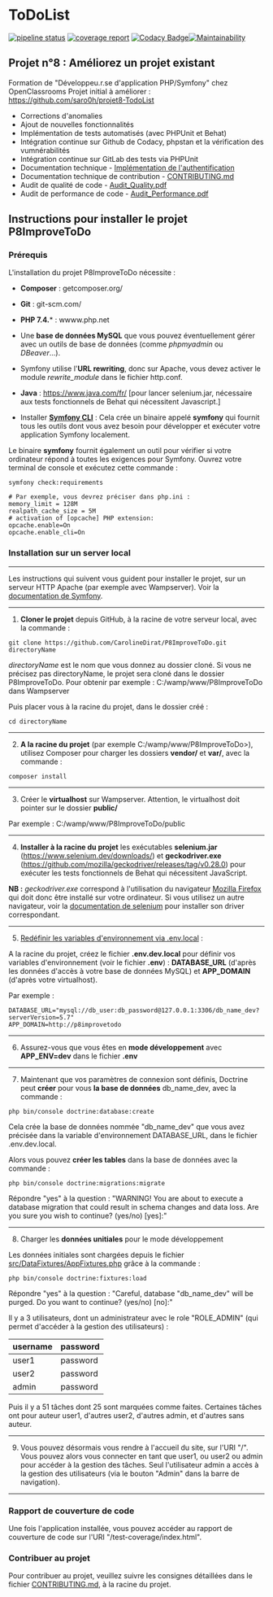 # ToDoList

[![pipeline status](https://gitlab.com/Squirrel-Jo/P8ImproveToDo/badges/develop/pipeline.svg)](https://gitlab.com/Squirrel-Jo/P8ImproveToDo/-/commits/develop) [![coverage report](https://gitlab.com/Squirrel-Jo/P8ImproveToDo/badges/develop/coverage.svg)](https://gitlab.com/Squirrel-Jo/P8ImproveToDo/-/commits/develop) [![Codacy Badge](https://app.codacy.com/project/badge/Grade/ae0cd12410f34ebcb7b62e502eb615ef)](https://www.codacy.com/gh/CarolineDirat/P8ImproveToDo/dashboard?utm_source=github.com&amp;utm_medium=referral&amp;utm_content=CarolineDirat/P8ImproveToDo&amp;utm_campaign=Badge_Grade)[![Maintainability](https://api.codeclimate.com/v1/badges/489d8e2b6b95f91bead6/maintainability)](https://codeclimate.com/github/CarolineDirat/P8ImproveToDo/maintainability)

## Projet n°8 : Améliorez un projet existant

Formation de "Développeu.r.se d'application PHP/Symfony" chez OpenClassrooms
Projet initial à améliorer : <https://github.com/saro0h/projet8-TodoList>

- Corrections d'anomalies
- Ajout de nouvelles fonctionnalités
- Implémentation de tests automatisés (avec PHPUnit et Behat)
- Intégration continue sur Github de Codacy, phpstan et la vérification des vumnérabilités
- Intégration continue sur GitLab des tests via PHPUnit
- Documentation technique - [Implémentation de l'authentification](https://github.com/CarolineDirat/P8ImproveToDo/blob/master/Documentation/fr/Technical_Documentation_Authentication_fr.pdf)
- Documentation technique de contribution - [CONTRIBUTING.md](https://github.com/CarolineDirat/P8ImproveToDo/blob/master/CONTRIBUTING.md)
- Audit de qualité de code - [Audit_Quality.pdf](https://github.com/CarolineDirat/P8ImproveToDo/blob/master/Documentation/fr/Audit_Quality_fr.pdf)
- Audit de performance de code - [Audit_Performance.pdf](https://github.com/CarolineDirat/P8ImproveToDo/blob/master/Documentation/fr/Audit_Performance_fr.pdf)

## Instructions pour installer le projet P8ImproveToDo

### Prérequis

L'installation du projet P8ImproveToDo nécessite :

- **Composer** : getcomposer.org/

- **Git** : git-scm.com/

- **PHP 7.4.*** : wwww.php.net

- Une **base de données MySQL** que vous pouvez éventuellement gérer avec un outils de base de données (comme *phpmyadmin* ou *DBeaver*...).

- Symfony utilise l'**URL rewriting**, donc sur Apache, vous devez activer le module *rewrite_module* dans le fichier http.conf.
  
- **Java** : <https://www.java.com/fr/> [pour lancer selenium.jar, nécessaire aux tests fonctionnels de Behat qui nécessitent Javascript.]

- Installer [**Symfony CLI**](https://symfony.com/download) : Cela crée un binaire appelé **symfony** qui fournit tous les outils dont vous avez besoin pour développer et exécuter votre application Symfony localement.

Le binaire **symfony**  fournit également un outil pour vérifier si votre ordinateur répond à toutes les exigences pour Symfony. Ouvrez votre terminal de console et exécutez cette commande :

```
symfony check:requirements
```

    # Par exemple, vous devrez préciser dans php.ini :
    memory_limit = 128M
    realpath_cache_size = 5M
    # activation of [opcache] PHP extension:
    opcache.enable=On
    opcache.enable_cli=On

### Installation sur un server local

---
Les instructions qui suivent vous guident pour installer le projet, sur un serveur HTTP Apache (par exemple avec Wampserver). Voir la [documentation de Symfony](https://symfony.com/doc/current/setup.html#running-symfony-applications).

---

1. **Cloner le projet** depuis GitHub, à la racine de votre serveur local, avec la commande :

```
git clone https://github.com/CarolineDirat/P8ImproveToDo.git directoryName
```

*directoryName* est le nom que vous donnez au dossier cloné. Si vous ne précisez pas directoryName, le projet sera cloné dans le dossier P8ImproveToDo. Pour obtenir par exemple : C:/wamp/www/P8ImproveToDo dans Wampserver

Puis placer vous à la racine du projet, dans le dossier créé :

    cd directoryName
---

2. **A la racine du projet** (par exemple C:/wamp/www/P8ImproveToDo>), utilisez Composer pour charger les dossiers **vendor/** et **var/**, avec la commande :

````
composer install
````

---

3. Créer le **virtualhost** sur Wampserver. Attention, le virtualhost doit pointer sur le dossier **public/**

Par exemple : C:/wamp/www/P8ImproveToDo/public

---

4. **Installer à la racine du projet** les exécutables **selenium.jar** (<https://www.selenium.dev/downloads/>) et **geckodriver.exe** (<https://github.com/mozilla/geckodriver/releases/tag/v0.28.0>) pour exécuter les tests fonctionnels de Behat qui nécessitent JavaScript.

**NB :** *geckodriver.exe* correspond à l'utilisation du navigateur [Mozilla Firefox](https://www.mozilla.org/fr/firefox/new/) qui doit donc être installé sur votre ordinateur.
Si vous utilisez un autre navigateur, voir la  [documentation de selenium](https://www.selenium.dev/downloads/) pour installer son driver correspondant.

---

5. [Redéfinir les variables d'environnement via .env.local](https://symfony.com/doc/current/configuration.html#overriding-environment-values-via-env-local) :

A la racine du projet, créez le fichier **.env.dev.local** pour définir vos variables d'environnement (voir le fichier **.env**) :
**DATABASE_URL** (d'après les données d'accès à votre base de données MySQL) et **APP_DOMAIN** (d'après votre virtualhost).

Par exemple :

```
DATABASE_URL="mysql://db_user:db_password@127.0.0.1:3306/db_name_dev?serverVersion=5.7"
APP_DOMAIN=http://p8improvetodo
```

---

6. Assurez-vous que vous êtes en **mode développement** avec **APP_ENV=dev** dans le fichier **.env**

---

7. Maintenant que vos paramètres de connexion sont définis, Doctrine peut **créer** pour vous **la base de données** db_name_dev, avec la commande :

````
php bin/console doctrine:database:create
````

Cela crée la base de données nommée "db_name_dev" que vous avez précisée dans la variable d'environnement DATABASE_URL, dans le fichier .env.dev.local.

Alors vous pouvez **créer les tables** dans la base de données avec la commande :

````
php bin/console doctrine:migrations:migrate
````

Répondre "yes" à la question : "WARNING! You are about to execute a database migration that could result in schema changes and data loss. Are you sure you wish to continue? (yes/no) [yes]:"

---

8. Charger les **données unitiales** pour le mode développement

Les données initiales sont chargées depuis le fichier [src/DataFixtures/AppFixtures.php](https://github.com/CarolineDirat/P8ImproveToDo/blob/master/src/DataFixtures/AppFixtures.php) grâce à la commande :

````
php bin/console doctrine:fixtures:load
````

Répondre "yes" à la question : "Careful, database "db_name_dev" will be purged. Do you want to continue? (yes/no) [no]:"

Il y a  3 utilisateurs, dont un administrateur avec le role "ROLE_ADMIN" (qui permet d'accéder à la gestion des utilisateurs) :

 username | password
----------|---------
  user1   | password
  user2   | password
  admin   | password

  Puis il y a 51 tâches dont 25 sont marquées comme faites. Certaines tâches ont pour auteur user1, d'autres user2, d'autres admin, et d'autres sans auteur.

---

9. Vous pouvez désormais vous rendre à l'accueil du site, sur l'URI "/". Vous pouvez alors vous connecter en tant que user1, ou user2 ou admin pour accéder à la gestion des tâches. Seul l'utilisateur admin a accès à la gestion des utilisateurs (via le bouton "Admin" dans la barre de navigation).

---

### Rapport de couverture de code

Une fois l'application installée, vous pouvez accéder au rapport de couverture de code sur l'URI "/test-coverage/index.html".

### Contribuer au projet

Pour contribuer au projet, veuillez suivre les consignes détaillées dans le fichier [CONTRIBUTING.md](https://github.com/CarolineDirat/P8ImproveToDo/blob/master/CONTRIBUTING.md), à la racine du projet.
